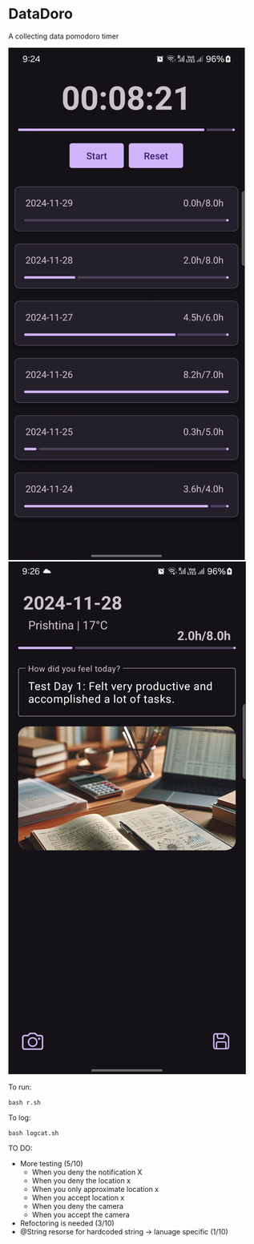 # DataDoro
A collecting data pomodoro timer

![Main Activity](Images/Main.png)
![Day Activity](Images/Day.png)

To run:
```
bash r.sh
```

To log:
```
bash logcat.sh
```

TO DO:
- More testing (5/10)   
  - When you deny the notification X
  - When you deny the location x
  - When you only approximate location x
  - When you accept location x
  - When you deny the camera 
  - When you accept the camera
- Refoctoring is needed (3/10)
- @String resorse for hardcoded string -> lanuage specific (1/10)
